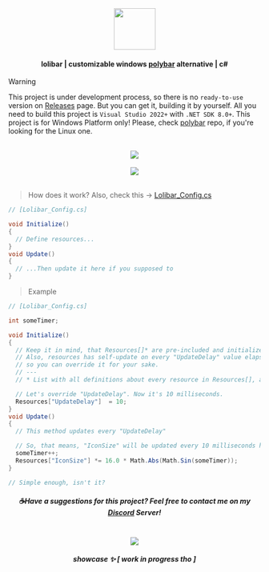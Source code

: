 <div align=center><img src="https://github.com/user-attachments/assets/34a1edc8-1972-4523-a5ed-5344d29c3d05" height=83 /></div>

#### <div align=center>lolibar | customizable windows [polybar](https://github.com/polybar/polybar) alternative | c#</div>

> [!WARNING]  
> This project is under development process, so there is no `ready-to-use` version on [Releases](https://github.com/supchyan/lolibar/releases) page. But you can get it, building it by yourself. All you need to build this project is `Visual Studio 2022+` with `.NET SDK 8.0+`. This project is for Windows Platform only! Please, check [polybar](https://github.com/polybar/polybar) repo, if you're looking for the Linux one.

</br>
<div align=center><img src="https://github.com/user-attachments/assets/69a80246-5d95-44d2-aa35-3967ca262d6f" /></div>
</br>
<div align=center><img src="https://github.com/user-attachments/assets/dacf73b1-3529-4538-9359-02895769c2dd" /></div>
</br>

> How does it work? Also, check this → [Lolibar_Config.cs](https://github.com/supchyan/lolibar/blob/master/Lolibar_Config.cs)
```csharp
// [Lolibar_Config.cs]

void Initialize()
{
  // Define resources...
}
void Update()
{
  // ...Then update it here if you supposed to
}
```

> Example
```csharp
// [Lolibar_Config.cs]

int someTimer;

void Initialize()
{
  // Keep it in mind, that Resources[]* are pre-included and initialized in the project.
  // Also, resources has self-update on every "UpdateDelay" value elapsed (i.e. brings to default, if nothing overwritting it),
  // so you can override it for your sake.
  // ---
  // * List with all definitions about every resource in Resources[], about it's type and capability - I'll be able to add later.

  // Let's override "UpdateDelay". Now it's 10 milliseconds.
  Resources["UpdateDelay"]  = 10;
}
void Update()
{
  // This method updates every "UpdateDelay"

  // So, that means, "IconSize" will be updated every 10 milliseconds here!
  someTimer++;
  Resources["IconSize"] *= 16.0 * Math.Abs(Math.Sin(someTimer));
}

// Simple enough, isn't it?
```

##### <div align=center> ☕Have a suggestions for this project? Feel free to contact me on my [Discord](https://discord.gg/dGF8p9UGyM) Server!</div> </br>
<div align=center><img src="https://github.com/user-attachments/assets/69208a59-6092-4855-b165-44a277779592" /></div>

##### <div align=center>showcase ✨ [ work in progress tho ]</div>
